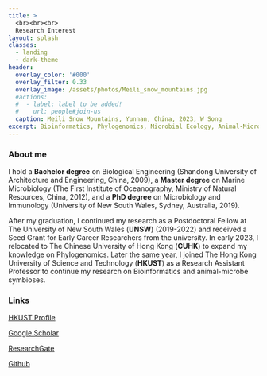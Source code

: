 ```yaml
---
title: >
  <br><br><br>
  Research Interest
layout: splash
classes:
  - landing
  - dark-theme
header:
  overlay_color: '#000'
  overlay_filter: 0.33
  overlay_image: /assets/photos/Meili_snow_mountains.jpg
  #actions:
  #  - label: label to be added!
  #    url: people#join-us
  caption: Meili Snow Mountains, Yunnan, China, 2023, W Song
excerpt: Bioinformatics, Phylogenomics, Microbial Ecology, Animal-Microbe Symbioses
---
```


### About me

I hold a **Bachelor degree** on Biological Engineering (Shandong University of Architecture and Engineering, China, 2009), 
a **Master degree** on Marine Microbiology (The First Institute of Oceanography, Ministry of Natural Resources, China, 2012), 
and a **PhD degree** on Microbiology and Immunology (University of New South Wales, Sydney, Australia, 2019). 

After my graduation, I continued my research as a Postdoctoral Fellow at The University of New South Wales (**UNSW**) (2019-2022) and received a Seed Grant for Early Career Researchers from the university.
In early 2023, I relocated to The Chinese University of Hong Kong (**CUHK**) to expand my knowledge on Phylogenomics. 
Later the same year, I joined The Hong Kong University of Science and Technology (**HKUST**) as a Research Assistant Professor to continue my research on Bioinformatics and animal-microbe symbioses.

### Links

<i class='fa-solid fa-building-columns'></i> [HKUST Profile](https://facultyprofiles.hkust.edu.hk/profiles.php?profile=weizhi-song-ocessongwz)

<i class='ai ai-google-scholar ai-lg'></i> [Google Scholar](http://scholar.google.com/citations?user=4BMYEv8AAAAJ)

<i class='fa-brands fa-researchgate'></i> [ResearchGate](https://www.researchgate.net/profile/Weizhi-Song)

<i class='fab fa-github fa-lg'></i> [Github](https://github.com/songweizhi)

<i class='fab fa-researchgate fa-lg'></i>
<i class='fab fa-building-columns fa-lg'></i>
<i class='fab fa-github fa-lg'></i>
